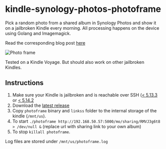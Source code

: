 # kindle-synology-photos-photoframe
Pick a random photo from a shared album in Synology Photos and show it on a jailbroken Kindle every morning.
All processing happens on the device using Golang and Imagemagick.

Read the corresponding blog post [here](https://daanmiddendorp.com/tech/2022/02/14/new-destination-for-my-broken-kindle)

![Photo frame](https://daanmiddendorp.com/assets/responsive-images/895/20220214_151832.jpg)

Tested on a Kindle Voyage. But should also work on other jailbroken Kindles.


## Instructions
1. Make sure your Kindle is jailbroken and is reachable over SSH ([< 5.13.3](https://www.mobileread.com/forums/showthread.php?t=338268) or [< 5.14.2](https://www.mobileread.com/forums/showthread.php?t=346037)
2. Download the [latest release](https://github.com/landgenoot/kindle-synology-photos-photoframe/releases/latest)
3. Copy `photoframe` binary and `linkss` folder to the internal storage of the kindle (`/mnt/us`).
4. To start `./photoframe http://192.168.50.57:5000/mo/sharing/RMVJ3g6t8 > /dev/null &` (replace url with sharing link to your own album)
5. To stop `killall photoframe`.

Log files are stored under `/mnt/us/photoframe.log` 
